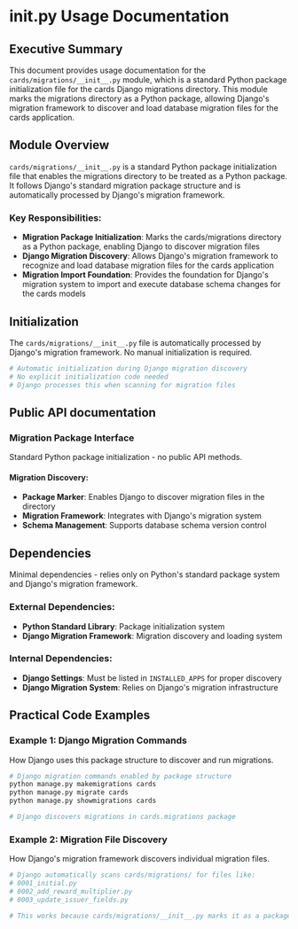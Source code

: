 # __init__.py Usage Documentation

## Executive Summary
This document provides usage documentation for the `cards/migrations/__init__.py` module, which is a standard Python package initialization file for the cards Django migrations directory. This module marks the migrations directory as a Python package, allowing Django's migration framework to discover and load database migration files for the cards application.

## Module Overview
`cards/migrations/__init__.py` is a standard Python package initialization file that enables the migrations directory to be treated as a Python package. It follows Django's standard migration package structure and is automatically processed by Django's migration framework.

### Key Responsibilities:
- **Migration Package Initialization**: Marks the cards/migrations directory as a Python package, enabling Django to discover migration files
- **Django Migration Discovery**: Allows Django's migration framework to recognize and load database migration files for the cards application
- **Migration Import Foundation**: Provides the foundation for Django's migration system to import and execute database schema changes for the cards models


## Initialization
The `cards/migrations/__init__.py` file is automatically processed by Django's migration framework. No manual initialization is required.

```python
# Automatic initialization during Django migration discovery
# No explicit initialization code needed
# Django processes this when scanning for migration files
```

## Public API documentation

### Migration Package Interface
Standard Python package initialization - no public API methods.

#### Migration Discovery:
- **Package Marker**: Enables Django to discover migration files in the directory
- **Migration Framework**: Integrates with Django's migration system
- **Schema Management**: Supports database schema version control

## Dependencies
Minimal dependencies - relies only on Python's standard package system and Django's migration framework.

### External Dependencies:
- **Python Standard Library**: Package initialization system
- **Django Migration Framework**: Migration discovery and loading system

### Internal Dependencies:
- **Django Settings**: Must be listed in `INSTALLED_APPS` for proper discovery
- **Django Migration System**: Relies on Django's migration infrastructure

## Practical Code Examples

### Example 1: Django Migration Commands
How Django uses this package structure to discover and run migrations.

```bash
# Django migration commands enabled by package structure
python manage.py makemigrations cards
python manage.py migrate cards
python manage.py showmigrations cards

# Django discovers migrations in cards.migrations package
```

### Example 2: Migration File Discovery
How Django's migration framework discovers individual migration files.

```python
# Django automatically scans cards/migrations/ for files like:
# 0001_initial.py
# 0002_add_reward_multiplier.py
# 0003_update_issuer_fields.py

# This works because cards/migrations/__init__.py marks it as a package
```

